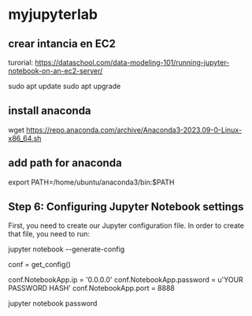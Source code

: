 # myjupyterlab
## crear intancia en EC2
turorial: https://dataschool.com/data-modeling-101/running-jupyter-notebook-on-an-ec2-server/

sudo apt update
sudo apt upgrade

## install anaconda

wget https://repo.anaconda.com/archive/Anaconda3-2023.09-0-Linux-x86_64.sh

## add path for anaconda
export PATH=/home/ubuntu/anaconda3/bin:$PATH

## Step 6: Configuring Jupyter Notebook settings
First, you need to create our Jupyter configuration file. In order to create that file, you need to run:

jupyter notebook --generate-config

conf = get_config()

conf.NotebookApp.ip = '0.0.0.0'
conf.NotebookApp.password = u'YOUR PASSWORD HASH'
conf.NotebookApp.port = 8888

jupyter notebook password
